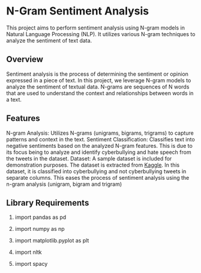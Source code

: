 # N-Gram Sentiment Analysis
This project aims to perform sentiment analysis using N-gram models in Natural Language Processing (NLP). It utilizes various N-gram techniques to analyze the sentiment of text data.

## Overview
Sentiment analysis is the process of determining the sentiment or opinion expressed in a piece of text. In this project, we leverage N-gram models to analyze the sentiment of textual data. N-grams are sequences of N words that are used to understand the context and relationships between words in a text.

## Features
N-gram Analysis: Utilizes N-grams (unigrams, bigrams, trigrams) to capture patterns and context in the text.
Sentiment Classification: Classifies text into negative sentiments based on the analyzed N-gram features. This is due to its focus being to analyze and identify cyberbullying and hate speech from the tweets in the dataset.
Dataset: A sample dataset is included for demonstration purposes. The dataset is extracted from [Kaggle](https://drive.google.com/uc?id=1iKVted6TqDRk6cYnP4vuQ-Gix2KPASkO). In this dataset, it is classified into cyberbullying and not cyberbullying tweets in separate columns. This eases the process of sentiment analysis using the n-gram analysis (unigram, bigram and trigram)

## Library Requirements
1. import pandas as pd

2. import numpy as np

3. import matplotlib.pyplot as plt

4. import nltk

5. import spacy
